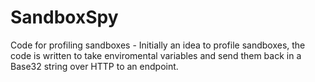 # SandboxSpy
Code for profiling sandboxes - Initially an idea to profile sandboxes, the code is written to take enviromental variables and send them back in a Base32 string over HTTP to an endpoint.
